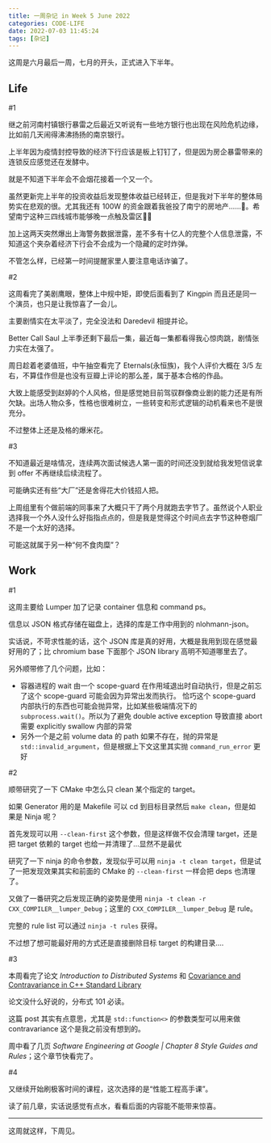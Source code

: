 ```yaml
---
title: 一周杂记 in Week 5 June 2022
categories: CODE-LIFE
date: 2022-07-03 11:45:24
tags: [杂记]
---
```

这周是六月最后一周，七月的开头，正式进入下半年。

## Life

\#1

继之前河南村镇银行暴雷之后最近又听说有一些地方银行也出现在风险危机边缘，比如前几天闹得沸沸扬扬的南京银行。

上半年因为疫情封控导致的经济下行应该是板上钉钉了，但是因为房企暴雷带来的连锁反应感觉还在发酵中。

就是不知道下半年会不会烟花接着一个又一个。

虽然更新完上半年的投资收益后发现整体收益已经转正，但是我对下半年的整体局势实在悲观的很。尤其我还有 100W 的资金跟着我爸投了南宁的房地产……🤪。希望南宁这种三四线城市能够晚一点触及雷区🤦‍♂️

加上这两天突然爆出上海警务数据泄露，差不多有十亿人的完整个人信息泄露，不知道这个夹杂着经济下行会不会成为一个隐藏的定时炸弹。

不管怎么样，已经第一时间提醒家里人要注意电话诈骗了。

\#2

这周看完了美剧鹰眼，整体上中规中矩，即使后面看到了 Kingpin 而且还是同一个演员，也只是让我惊喜了一会儿。

主要剧情实在太平淡了，完全没法和 Daredevil 相提并论。

Better Call Saul 上半季还剩下最后一集，最近每一集都看得我心惊肉跳，剧情张力实在太强了。

周日趁着老婆值班，中午抽空看完了 Eternals(永恒族)，我个人评价大概在 3/5 左右，不算佳作但是也没有豆瓣上评论的那么差，属于基本合格的作品。

大致上能感受到赵婷的个人风格，但是感觉她目前驾驭群像商业剧的能力还是有所欠缺。出场人物众多，性格也很难树立，一些转变和形式逻辑的动机看来也不是很充分。

不过整体上还是及格的爆米花。

\#3

不知道最近是啥情况，连续两次面试候选人第一面的时间还没到就给我发短信说拿到 offer 不再继续后续流程了。

可能确实还有些“大厂”还是舍得花大价钱招人把。

上周组里有个做前端的同事来了大概只干了两个月就跑去字节了。虽然说个人职业选择我一个外人没什么好指指点点的，但是我是觉得这个时间点去字节这种卷烟厂不是一个太好的选择。

可能这就属于另一种“何不食肉糜”？

## Work

\#1

这周主要给 Lumper 加了记录 container 信息和 command ps。

信息以 JSON 格式存储在磁盘上，选择的库是工作中用到的 nlohmann-json。

实话说，不苛求性能的话，这个 JSON 库是真的好用，大概是我用到现在感觉最好用的了；比 chromium base 下面那个 JSON library 高明不知道哪里去了。

另外顺带修了几个问题，比如：

- 容器进程的 wait 由一个 scope-guard 在作用域退出时自动执行，但是之前忘了这个 scope-guard 可能会因为异常出发而执行。
  恰巧这个 scope-guard 内部执行的东西也可能会抛异常，比如某些极端情况下的 `subprocess.wait()`。所以为了避免 double active exception 导致直接 abort 需要 explicitly swallow 内部的异常
- 另外一个是之前 volume data 的 path 如果不存在，抛的异常是 `std::invalid_argument`，但是根据上下文这里其实抛 `command_run_error` 更好

\#2

顺带研究了一下 CMake 中怎么只 clean 某个指定的 target。

如果 Generator 用的是 Makefile 可以 cd 到目标目录然后 `make clean`，但是如果是 Ninja 呢？

首先发现可以用 `--clean-first` 这个参数，但是这样做不仅会清理 target，还是把 target 依赖的 target 也给一并清理了...显然不是最优

研究了一下 ninja 的命令参数，发现似乎可以用 `ninja -t clean target`，但是试了一把发现效果其实和前面的 CMake 的 `--clean-first` 一样会把 deps 也清理了。

又做了一番研究之后发现正确的姿势是使用 `ninja -t clean -r CXX_COMPILER__lumper_Debug`；这里的 `CXX_COMPILER__lumper_Debug` 是 rule。

完整的 rule list 可以通过 `ninja -t rules` 获得。

不过想了想可能最好用的方式还是直接删除目标 target 的构建目录....

\#3

本周看完了论文 _Introduction to Distributed Systems_ 和 [Covariance and Contravariance in C++ Standard Library](http://cpptruths.blogspot.com/2015/11/covariance-and-contravariance-in-c.html)

论文没什么好说的，分布式 101 必读。

这篇 post 其实有点意思，尤其是 `std::function<>` 的参数类型可以用来做 contravariance 这个是我之前没有想到的。

周中看了几页 _Software Engineering at Google | Chapter 8 Style Guides and Rules_；这个章节快看完了。

\#4

又继续开始刷极客时间的课程，这次选择的是“性能工程高手课”。

读了前几章，实话说感觉有点水，看看后面的内容能不能带来惊喜。

---

这周就这样，下周见。
